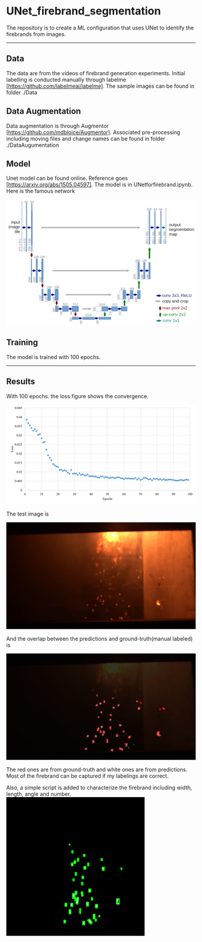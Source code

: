 # UNet_firebrand_segmentation

The repository is to create a ML configuration that uses UNet to identify the firebrands from images. 

---

## Data

The data are from the videos of firebrand generation experiments. Initial labelling is conducted manually through labelme [https://github.com/labelmeai/labelme]. 
The sample images can be found in folder ./Data

## Data Augmentation

Data augmentation is through Augmentor [https://github.com/mdbloice/Augmentor].
Associated pre-processing including moving files and change names can be found in folder ./DataAugumentation

## Model

Unet model can be found online. Reference goes [https://arxiv.org/abs/1505.04597]. The model is in UNetforfirebrand.ipynb. Here is the famous network

![u-net-architecture.png](u-net-architecture.png)

## Training

The model is trained with 100 epochs.

---

## Results

With 100 epochs. the loss figure shows the convergence. 

![Results/loss.png](Results/loss.png)

The test image is

![Results/test.jpg](Results/test.jpg)

And the overlap between the predictions and ground-truth(manual labeled) is

![Results/overlay_image.jpg](Results/overlay_image.jpg)

The red ones are from ground-truth and white ones are from predictions. Most of the firebrand can be captured if my labelings are correct.

Also, a simple script is added to characterize the firebrand including width, length, angle and number. 
![Results/firebrand_characterization.png](Results/firebrand_characterization.png)
